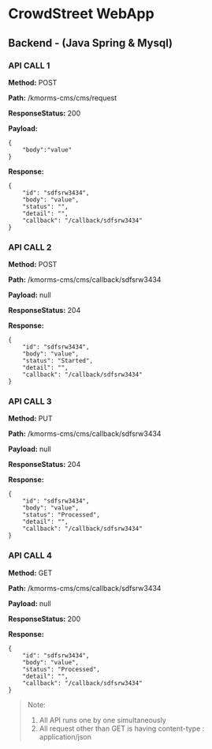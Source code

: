 
# CrowdStreet WebApp

  

## Backend - (Java Spring & Mysql)

  

### API CALL 1

**Method:** POST

**Path:** /kmorms-cms/cms/request

**ResponseStatus:** 200

**Payload:**
 
    {
        "body":"value"
    }

**Response:**

    {
        "id": "sdfsrw3434",
        "body": "value",
        "status": "",
        "detail": "",
        "callback": "/callback/sdfsrw3434"
    }

  

### API CALL 2

**Method:** POST

**Path:** /kmorms-cms/cms/callback/sdfsrw3434

**Payload:** null

**ResponseStatus:** 204

**Response:**

    {
        "id": "sdfsrw3434",
        "body": "value",
        "status": "Started",
        "detail": "",
        "callback": "/callback/sdfsrw3434"
    }

### API CALL 3

**Method:** PUT

**Path:** /kmorms-cms/cms/callback/sdfsrw3434

**Payload:** null

**ResponseStatus:** 204

**Response:**

    {
        "id": "sdfsrw3434",
        "body": "value",
        "status": "Processed",
        "detail": "",
        "callback": "/callback/sdfsrw3434"
    }

### API CALL 4

**Method:** GET

**Path:** /kmorms-cms/cms/callback/sdfsrw3434

**Payload:** null

**ResponseStatus:** 200

**Response:**

    {
        "id": "sdfsrw3434",
        "body": "value",
        "status": "Processed",
        "detail": "",
        "callback": "/callback/sdfsrw3434"
    }

  
> Note:
>  1. All API runs one by one simultaneously
>  2. All request other than GET is having content-type : application/json
